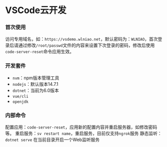 # VSCode云开发

### 首次使用
访问专用域名，如：`https://vsdemo.wlniao.net`，默认密码为：`WLNIAO`，首次登录后请通过修改`/root/passwd`文件的内容来设置下次登录的密码，修改后使用`code-server-reset`命令应用生效。

### 开发套件
- `nvm`：npm版本管理工具
- `nodejs`：默认版本14.7.1
- `dotnet`：当前为6.0版本
- `vue/cli`
- `openjdk`

### 内部命令
配置应用：`code-server-reset`，应用新的配置内容并重启服务器，如修改密码等。
重启服务：`sv restart name`，重启服务，目前仅支持`ngrok`服务
静态监听：`dotnet serve` 在当前目录开启一个Web监听服务